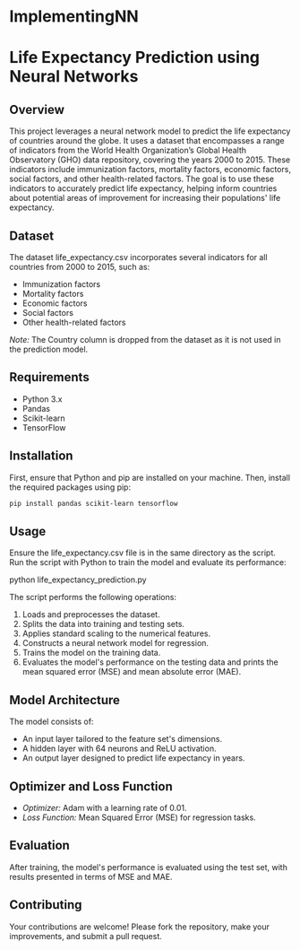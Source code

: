 # ImplementingNN

# Life Expectancy Prediction using Neural Networks

## Overview

This project leverages a neural network model to predict the life expectancy of countries around the globe. It uses a dataset that encompasses a range of indicators from the World Health Organization’s Global Health Observatory (GHO) data repository, covering the years 2000 to 2015. These indicators include immunization factors, mortality factors, economic factors, social factors, and other health-related factors. The goal is to use these indicators to accurately predict life expectancy, helping inform countries about potential areas of improvement for increasing their populations' life expectancy.

## Dataset

The dataset life_expectancy.csv incorporates several indicators for all countries from 2000 to 2015, such as:

- Immunization factors
- Mortality factors
- Economic factors
- Social factors
- Other health-related factors

*Note:* The Country column is dropped from the dataset as it is not used in the prediction model.

## Requirements

- Python 3.x
- Pandas
- Scikit-learn
- TensorFlow

## Installation

First, ensure that Python and pip are installed on your machine. Then, install the required packages using pip:
```bash
pip install pandas scikit-learn tensorflow
```

## Usage

Ensure the life_expectancy.csv file is in the same directory as the script. Run the script with Python to train the model and evaluate its performance:

python life_expectancy_prediction.py

The script performs the following operations:

1. Loads and preprocesses the dataset.
2. Splits the data into training and testing sets.
3. Applies standard scaling to the numerical features.
4. Constructs a neural network model for regression.
5. Trains the model on the training data.
6. Evaluates the model's performance on the testing data and prints the mean squared error (MSE) and mean absolute error (MAE).

## Model Architecture

The model consists of:

- An input layer tailored to the feature set's dimensions.
- A hidden layer with 64 neurons and ReLU activation.
- An output layer designed to predict life expectancy in years.

## Optimizer and Loss Function

- *Optimizer:* Adam with a learning rate of 0.01.
- *Loss Function:* Mean Squared Error (MSE) for regression tasks.

## Evaluation

After training, the model's performance is evaluated using the test set, with results presented in terms of MSE and MAE.

## Contributing

Your contributions are welcome! Please fork the repository, make your improvements, and submit a pull request.
